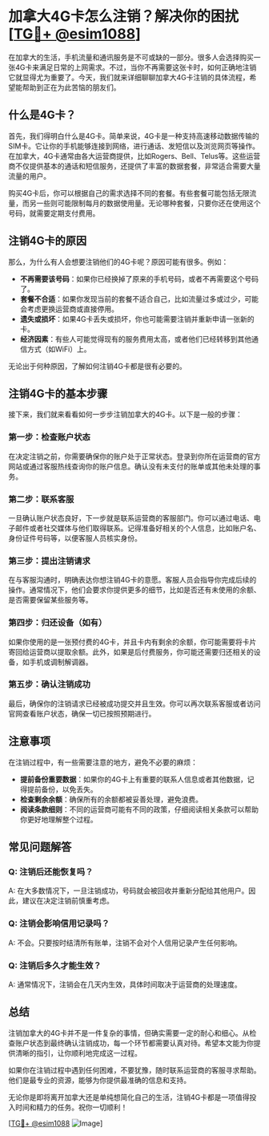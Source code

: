 # 加拿大4G卡怎么注销？解决你的困扰[[TG💪+ @esim1088](https://t.me/s/esim1088)]

在加拿大的生活，手机流量和通讯服务是不可或缺的一部分。很多人会选择购买一张4G卡来满足日常的上网需求。不过，当你不再需要这张卡时，如何正确地注销它就显得尤为重要了。今天，我们就来详细聊聊加拿大4G卡注销的具体流程，希望能帮助到正在为此苦恼的朋友们。

## 什么是4G卡？

首先，我们得明白什么是4G卡。简单来说，4G卡是一种支持高速移动数据传输的SIM卡。它让你的手机能够连接到网络，进行通话、发短信以及浏览网页等操作。在加拿大，4G卡通常由各大运营商提供，比如Rogers、Bell、Telus等。这些运营商不仅提供基本的通话和短信服务，还提供了丰富的数据套餐，非常适合需要大量流量的用户。

购买4G卡后，你可以根据自己的需求选择不同的套餐。有些套餐可能包括无限流量，而另一些则可能限制每月的数据使用量。无论哪种套餐，只要你还在使用这个号码，就需要定期支付费用。

## 注销4G卡的原因

那么，为什么有人会想要注销他们的4G卡呢？原因可能有很多。例如：

- **不再需要该号码**：如果你已经换掉了原来的手机号码，或者不再需要这个号码了。
- **套餐不合适**：如果你发现当前的套餐不适合自己，比如流量过多或过少，可能会考虑更换运营商或直接停用。
- **遗失或损坏**：如果4G卡丢失或损坏，你也可能需要注销并重新申请一张新的卡。
- **经济因素**：有些人可能觉得现有的服务费用太高，或者他们已经转移到其他通信方式（如WiFi）上。

无论出于何种原因，了解如何注销4G卡都是很有必要的。

## 注销4G卡的基本步骤

接下来，我们就来看看如何一步步注销加拿大的4G卡。以下是一般的步骤：

### 第一步：检查账户状态

在决定注销之前，你需要确保你的账户处于正常状态。登录到你所在运营商的官方网站或通过客服热线查询你的账户信息。确认没有未支付的账单或其他未处理的事务。

### 第二步：联系客服

一旦确认账户状态良好，下一步就是联系运营商的客服部门。你可以通过电话、电子邮件或者社交媒体与他们取得联系。记得准备好相关的个人信息，比如账户名、身份证件号码等，以便客服人员核实身份。

### 第三步：提出注销请求

在与客服沟通时，明确表达你想注销4G卡的意愿。客服人员会指导你完成后续的操作。通常情况下，他们会要求你提供更多的细节，比如是否还有未使用的余额、是否需要保留某些服务等。

### 第四步：归还设备（如有）

如果你使用的是一张预付费的4G卡，并且卡内有剩余的余额，你可能需要将卡片寄回给运营商以提取余额。此外，如果是后付费服务，你可能还需要归还相关的设备，如手机或调制解调器。

### 第五步：确认注销成功

最后，确保你的注销请求已经被成功提交并且生效。你可以再次联系客服或者访问官网查看账户状态，确保一切已按照预期进行。

## 注意事项

在注销过程中，有一些需要注意的地方，避免不必要的麻烦：

- **提前备份重要数据**：如果你的4G卡上有重要的联系人信息或者其他数据，记得提前备份，以免丢失。
- **检查剩余余额**：确保所有的余额都被妥善处理，避免浪费。
- **阅读条款细则**：不同的运营商可能有不同的政策，仔细阅读相关条款可以帮助你更好地理解整个过程。

## 常见问题解答

### Q: 注销后还能恢复吗？
A: 在大多数情况下，一旦注销成功，号码就会被回收并重新分配给其他用户。因此，建议在决定注销前慎重考虑。

### Q: 注销会影响信用记录吗？
A: 不会。只要按时结清所有账单，注销不会对个人信用记录产生任何影响。

### Q: 注销后多久才能生效？
A: 通常情况下，注销会在几天内生效，具体时间取决于运营商的处理速度。

## 总结

注销加拿大的4G卡并不是一件复杂的事情，但确实需要一定的耐心和细心。从检查账户状态到最终确认注销成功，每一个环节都需要认真对待。希望本文能为你提供清晰的指引，让你顺利地完成这一过程。

如果你在注销过程中遇到任何困难，不要犹豫，随时联系运营商的客服寻求帮助。他们是最专业的资源，能够为你提供最准确的信息和支持。

无论你是即将离开加拿大还是单纯想简化自己的生活，注销4G卡都是一项值得投入时间和精力的任务。祝你一切顺利！

[[TG💪+ @esim1088](https://t.me/s/esim1088) ![Image](https://i.postimg.cc/4NQfJmqS/Snipaste-2025-05-13-00-14-12.png)]